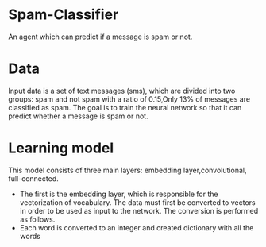 # Spam-Classifier 
   An agent which can predict if a message is spam or not.
   
   
# Data
Input data is a set of text messages (sms), which are divided into two groups: spam and not spam with a ratio of 0.15,Only 13% of messages are classified as spam. The goal is to train the neural network so that it
can predict whether a message is spam or not.

# Learning model

This model consists of three main layers: embedding layer,convolutional, full-connected.
- The first is the embedding layer, which is responsible for the vectorization of vocabulary. The data must first be
converted to vectors in order to be used as input to the network. The conversion is performed as follows.
- Each word is converted to an integer and created dictionary with all the words
      
  
